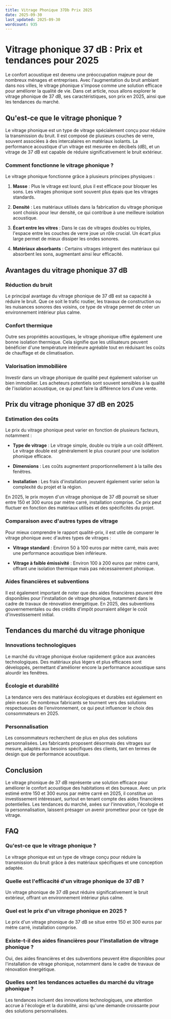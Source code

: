 ```yaml
---
title: Vitrage Phonique 37Db Prix 2025
date: 2025-09-30
last_updated: 2025-09-30
wordcount: 935
---
```


# Vitrage phonique 37 dB : Prix et tendances pour 2025

Le confort acoustique est devenu une préoccupation majeure pour de nombreux ménages et entreprises. Avec l'augmentation du bruit ambiant dans nos villes, le vitrage phonique s'impose comme une solution efficace pour améliorer la qualité de vie. Dans cet article, nous allons explorer le vitrage phonique de 37 dB, ses caractéristiques, son prix en 2025, ainsi que les tendances du marché.

## Qu'est-ce que le vitrage phonique ?

Le vitrage phonique est un type de vitrage spécialement conçu pour réduire la transmission du bruit. Il est composé de plusieurs couches de verre, souvent associées à des intercalaires en matériaux isolants. La performance acoustique d'un vitrage est mesurée en décibels (dB), et un vitrage de 37 dB est capable de réduire significativement le bruit extérieur.

### Comment fonctionne le vitrage phonique ?

Le vitrage phonique fonctionne grâce à plusieurs principes physiques :

1. **Masse** : Plus le vitrage est lourd, plus il est efficace pour bloquer les sons. Les vitrages phonique sont souvent plus épais que les vitrages standards.
   
2. **Densité** : Les matériaux utilisés dans la fabrication du vitrage phonique sont choisis pour leur densité, ce qui contribue à une meilleure isolation acoustique.

3. **Écart entre les vitres** : Dans le cas de vitrages doubles ou triples, l'espace entre les couches de verre joue un rôle crucial. Un écart plus large permet de mieux dissiper les ondes sonores.

4. **Matériaux absorbants** : Certains vitrages intègrent des matériaux qui absorbent les sons, augmentant ainsi leur efficacité.

## Avantages du vitrage phonique 37 dB

### Réduction du bruit

Le principal avantage du vitrage phonique de 37 dB est sa capacité à réduire le bruit. Que ce soit le trafic routier, les travaux de construction ou les nuisances sonores des voisins, ce type de vitrage permet de créer un environnement intérieur plus calme.

### Confort thermique

Outre ses propriétés acoustiques, le vitrage phonique offre également une bonne isolation thermique. Cela signifie que les utilisateurs peuvent bénéficier d'une température intérieure agréable tout en réduisant les coûts de chauffage et de climatisation.

### Valorisation immobilière

Investir dans un vitrage phonique de qualité peut également valoriser un bien immobilier. Les acheteurs potentiels sont souvent sensibles à la qualité de l'isolation acoustique, ce qui peut faire la différence lors d'une vente.

## Prix du vitrage phonique 37 dB en 2025

### Estimation des coûts

Le prix du vitrage phonique peut varier en fonction de plusieurs facteurs, notamment :

- **Type de vitrage** : Le vitrage simple, double ou triple a un coût différent. Le vitrage double est généralement le plus courant pour une isolation phonique efficace.
  
- **Dimensions** : Les coûts augmentent proportionnellement à la taille des fenêtres.

- **Installation** : Les frais d'installation peuvent également varier selon la complexité du projet et la région.

En 2025, le prix moyen d'un vitrage phonique de 37 dB pourrait se situer entre 150 et 300 euros par mètre carré, installation comprise. Ce prix peut fluctuer en fonction des matériaux utilisés et des spécificités du projet.

### Comparaison avec d'autres types de vitrage

Pour mieux comprendre le rapport qualité-prix, il est utile de comparer le vitrage phonique avec d'autres types de vitrages :

- **Vitrage standard** : Environ 50 à 100 euros par mètre carré, mais avec une performance acoustique bien inférieure.
  
- **Vitrage à faible émissivité** : Environ 100 à 200 euros par mètre carré, offrant une isolation thermique mais pas nécessairement phonique.

### Aides financières et subventions

Il est également important de noter que des aides financières peuvent être disponibles pour l'installation de vitrage phonique, notamment dans le cadre de travaux de rénovation énergétique. En 2025, des subventions gouvernementales ou des crédits d'impôt pourraient alléger le coût d'investissement initial.

## Tendances du marché du vitrage phonique

### Innovations technologiques

Le marché du vitrage phonique évolue rapidement grâce aux avancées technologiques. Des matériaux plus légers et plus efficaces sont développés, permettant d'améliorer encore la performance acoustique sans alourdir les fenêtres.

### Écologie et durabilité

La tendance vers des matériaux écologiques et durables est également en plein essor. De nombreux fabricants se tournent vers des solutions respectueuses de l'environnement, ce qui peut influencer le choix des consommateurs en 2025.

### Personnalisation

Les consommateurs recherchent de plus en plus des solutions personnalisées. Les fabricants proposent désormais des vitrages sur mesure, adaptés aux besoins spécifiques des clients, tant en termes de design que de performance acoustique.

## Conclusion

Le vitrage phonique de 37 dB représente une solution efficace pour améliorer le confort acoustique des habitations et des bureaux. Avec un prix estimé entre 150 et 300 euros par mètre carré en 2025, il constitue un investissement intéressant, surtout en tenant compte des aides financières potentielles. Les tendances du marché, axées sur l'innovation, l'écologie et la personnalisation, laissent présager un avenir prometteur pour ce type de vitrage.

## FAQ

### Qu'est-ce que le vitrage phonique ?

Le vitrage phonique est un type de vitrage conçu pour réduire la transmission du bruit grâce à des matériaux spécifiques et une conception adaptée.

### Quelle est l'efficacité d'un vitrage phonique de 37 dB ?

Un vitrage phonique de 37 dB peut réduire significativement le bruit extérieur, offrant un environnement intérieur plus calme.

### Quel est le prix d'un vitrage phonique en 2025 ?

Le prix d'un vitrage phonique de 37 dB se situe entre 150 et 300 euros par mètre carré, installation comprise.

### Existe-t-il des aides financières pour l'installation de vitrage phonique ?

Oui, des aides financières et des subventions peuvent être disponibles pour l'installation de vitrage phonique, notamment dans le cadre de travaux de rénovation énergétique.

### Quelles sont les tendances actuelles du marché du vitrage phonique ?

Les tendances incluent des innovations technologiques, une attention accrue à l'écologie et la durabilité, ainsi qu'une demande croissante pour des solutions personnalisées.
